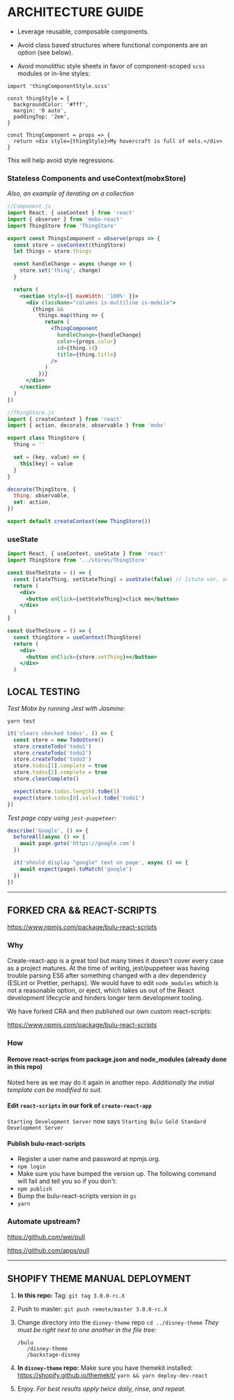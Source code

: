 # ARCHITECTURE GUIDE

- Leverage reusable, composable components.

- Avoid class based structures where functional components are an option (see below).

- Avoid monolithic style sheets in favor of component-scoped `scss` modules or in-line styles:

```JSX
import 'thingComponentStyle.scss'

const thingStyle = {
  backgroundColor: '#fff',
  margin: '0 auto',
  paddingTop: '2em',
}

const ThingComponent = props => {
  return <div style={thingStyle}>My hovercraft is full of eels.</div>
}
```

This will help avoid style regressions.

### Stateless Components and useContext(mobxStore)

_Also, an example of iterating on a collection_

```jsx
//Component.js
import React, { useContext } from 'react'
import { observer } from 'mobx-react'
import ThingStore from 'ThingStore'

export const ThingsComponent = observe(props => {
  const store = useContext(thingStore)
  let things = store.things

  const handleChange = async change => {
    store.set('thing', change)
  }

  return (
    <section style={{ maxWidth: '100%' }}>
      <div className="columns is-multiline is-mobile">
        {things &&
          things.map(thing => {
            return (
              <ThingComponent
                handleChange={handleChange}
                color={props.color}
                id={thing.id}
                title={thing.title}
              />
            )
          })}
      </div>
    </section>
  )
})
```

```javascript
//ThingStore.js
import { createContext } from 'react'
import { action, decorate, observable } from 'mobx'

export class ThingStore {
  thing = ''

  set = (key, value) => {
    this[key] = value
  }
}

decorate(ThjngStore, {
  thing: observable,
  set: action,
})

export default createContext(new ThingStore())
```

### useState

```jsx
import React, { useContext, useState } from 'react'
import ThingStore from '../stores/ThingStore'

const UseTheState = () => {
  const [stateThing, setStateThing] = useState(false) // [state var, setter] = useState(initialState)
  return (
    <div>
      <button onClick={setStateThing}>click me</button>
    </div>
  )
}

const UseTheStore = () => {
  const thingStore = useContext(ThingStore)
  return (
    <div>
      <button onClick={store.setThing}></button>
    </div>
  )
```

## LOCAL TESTING

_Test Mobx by running Jest with Jasmine:_

`yarn test`

```javascript
it('clears checked todos', () => {
  const store = new TodoStore()
  store.createTodo('todo1')
  store.createTodo('todo2')
  store.createTodo('todo3')
  store.todos[1].complete = true
  store.todos[2].complete = true
  store.clearComplete()

  expect(store.todos.length).toBe(1)
  expect(store.todos[0].value).toBe('todo1')
})
```

_Test page copy using `jest-puppeteer`:_

```javascript
describe('Google', () => {
  beforeAll(async () => {
    await page.goto('https://google.com')
  })

  it('should display "google" text on page', async () => {
    await expect(page).toMatch('google')
  })
})
```

---

## FORKED CRA && REACT-SCRIPTS

https://www.npmjs.com/package/bulu-react-scripts

### Why

Create-react-app is a great tool but many times it doesn't cover every case as a project matures. At the time of writing, jest/puppeteer was having trouble parsing ES6 after something changed with a dev dependency (ESLint or Prettier, perhaps). We would have to edit `node_modules` which is not a reasonable option, or eject, which takes us out of the React development lifecycle and hinders longer term development tooling.

We have forked CRA and then published our own custom react-scripts:

https://www.npmjs.com/package/bulu-react-scripts

### How

#### Remove react-scrips from package.json and node_modules (already done in this repo)

Noted here as we may do it again in another repo. _Additionally the initial template can be modified to suit._

#### Edit `react-scripts` in our fork of `create-react-app`

`Starting Development Server` now says `Starting Bulu Gold Standard Development Server`

#### Publish bulu-react-scripts

- Register a user name and password at npmjs.org.
- `npm login`
- Make sure you have bumped the version up. The following command will fail and tell you so if you don't:
- `npm publish`
- Bump the bulu-react-scripts version in `gs`
- `yarn`

### Automate upstream?

https://github.com/wei/pull

https://github.com/apps/pull

---

## SHOPIFY THEME MANUAL DEPLOYMENT

1. **In this repo:** Tag: `git tag 3.0.0-rc.X`

2. Push to master: `git push remote/master 3.0.0-rc.X`

3. Change directory into the `disney-theme` repo `cd ../disney-theme`
   _They must be right next to one another in the file tree:_

   ```
   /bulu
      /disney-theme
      /backstage-disney
   ```

4. **In `disney-theme` repo:**
   Make sure you have themekit installed: https://shopify.github.io/themekit/
   `yarn && yarn deploy-dev-react`

5) Enjoy. _For best results apply twice daily, rinse, and repeat._
